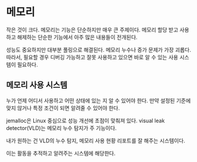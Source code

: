 # 메모리 

작은 것이 크다. 메모리는 기능은 단순하지만 매우 큰 주제이다. 
메모리 할당 받고 사용하고 해제하는 단순한 기능에서 아주 많은 내용들이 전개된다. 

성능도 중요하지만 대부분 풀링으로 해결된다. 메모리 누수나 증가 문제가 가장 괴롭다. 
따라서, 필요할 경우 디버깅 가능하고 잘못 사용하고 있으면 바로 알 수 있는 
사용 시스템이 필요하다. 

## 메모리 사용 시스템 

누가 언제 어디서 사용하고 어떤 상태에 있는 지 알 수 있어야 한다. 
만약 설정된 기준에 맞지 않거나 특정 조건이 되면 알려줄 수 있어야 한다.

jemalloc은 Linux 중심으로 성능 개선에 초점이 맞춰져 있다. 
visual leak detector(VLD)는 메모리 누수 탐지가 주 기능이다. 

내가 원하는 건 VLD의 누수 탐지, 메모리 사용 현황 리포트를 잘 해주는 시스템이다. 

이는 활동을 추적하고 알려주는 시스템에 해당한다. 


